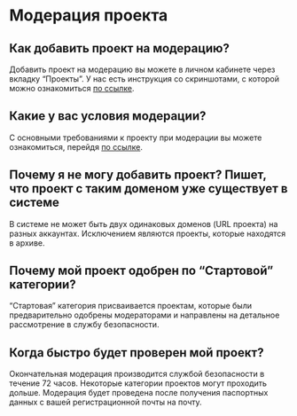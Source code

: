 # Модерация проекта

## **Как добавить проект на модерацию?**

Добавить проект на модерацию вы можете в личном кабинете через вкладку “Проекты”. У нас есть инструкция со скриншотами, с которой можно ознакомиться [по ссылке](../first_steps/adding-project/).

## **Какие у вас условия модерации?**

С основными требованиями к проекту при модерации вы можете ознакомиться, перейдя [по ссылке](../first_steps/moderation.md).

## **Почему я не могу добавить проект? Пишет, что проект с таким доменом уже существует в системе**

В системе не может быть двух одинаковых доменов \(URL проекта\) на разных аккаунтах. Исключением являются проекты, которые находятся в архиве.

## **Почему мой проект одобрен по “Стартовой” категории?**

“Стартовая” категория присваивается проектам, которые были предварительно одобрены модераторами и направлены на детальное рассмотрение в службу безопасности. 

## **Когда быстро будет проверен мой проект?**

Окончательная модерация производится службой безопасности в течение 72 часов. Некоторые категории проектов могут проходить дольше. Модерация будет проведена после получения паспортных данных с вашей регистрационной почты на почту.

